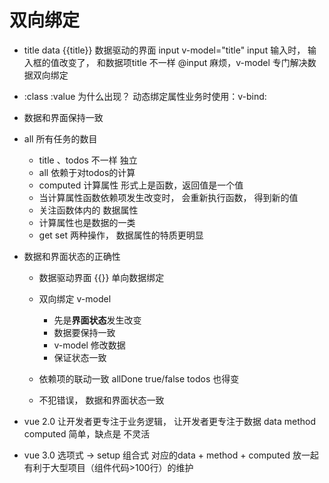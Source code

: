 # 双向绑定

- title data 
  {{title}} 数据驱动的界面
  input v-model="title" 
  input 输入时， 输入框的值改变了， 和数据项title 不一样
  @input 麻烦，v-model 专门解决数据双向绑定 

- :class   :value  为什么出现？
  动态绑定属性业务时使用：v-bind:

- 数据和界面保持一致

- all 所有任务的数目
  - title 、todos 不一样 独立
  - all 依赖于对todos的计算 
  - computed 计算属性
    形式上是函数，返回值是一个值
  - 当计算属性函数依赖项发生改变时， 会重新执行函数， 得到新的值
  - 关注函数体内的 数据属性
  - 计算属性也是数据的一类 
  - get set 两种操作， 数据属性的特质更明显
  

- 数据和界面状态的正确性
  - 数据驱动界面 {{}} 单向数据绑定 
  - 双向绑定 v-model 
    - 先是**界面状态**发生改变 
    - 数据要保持一致
    - v-model 修改数据
    - 保证状态一致
  - 依赖项的联动一致
    allDone true/false todos 也得变 

  - 不犯错误， 数据和界面状态一致
  
- vue 2.0 让开发者更专注于业务逻辑， 让开发者更专注于数据
    data
    method
    computed
    简单，缺点是 不灵活 
- vue 3.0 
    选项式 -> setup 组合式 对应的data + method + computed 放一起
    有利于大型项目（组件代码>100行）的维护

    